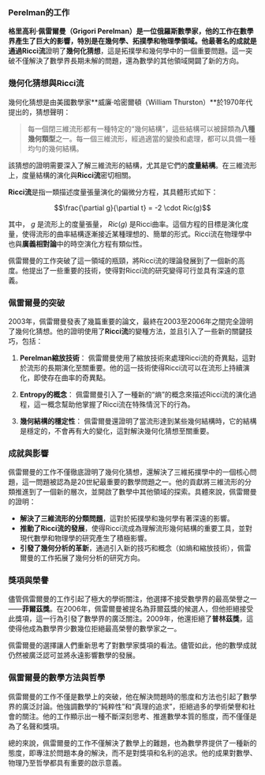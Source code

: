 ### Perelman的工作

**格里高利·佩雷爾曼（Grigori Perelman）**是一位俄羅斯數學家，他的工作在數學界產生了巨大的影響，特別是在幾何學、拓撲學和物理學領域。他最著名的成就是通過**Ricci流**證明了**幾何化猜想**，這是拓撲學和幾何學中的一個重要問題。這一突破不僅解決了數學界長期未解的問題，還為數學的其他領域開闢了新的方向。

### 幾何化猜想與Ricci流

幾何化猜想是由美國數學家**威廉·哈密爾頓（William Thurston）**於1970年代提出的，猜想聲明：

> 每一個閉三維流形都有一種特定的“幾何結構”，這些結構可以被歸類為**八種幾何類型**之一。每一個三維流形，經過適當的變換和處理，都可以具備一種均勻的幾何結構。

該猜想的證明需要深入了解三維流形的結構，尤其是它們的**度量結構**。在三維流形上，度量結構的演化與**Ricci流**密切相關。

**Ricci流**是指一類描述度量張量演化的偏微分方程，其具體形式如下：


```math
\frac{\partial g}{\partial t} = -2 \cdot Ric(g)
```


其中， $`g`$ 是流形上的度量張量， $`Ric(g)`$ 是Ricci曲率。這個方程的目標是演化度量，使得流形的曲率結構逐漸接近某種理想的、簡單的形式。Ricci流在物理學中也與**廣義相對論**中的時空演化方程有類似性。

佩雷爾曼的工作突破了這一領域的瓶頸，將Ricci流的理論發展到了一個新的高度。他提出了一些重要的技術，使得對Ricci流的研究變得可行並具有深遠的意義。

### 佩雷爾曼的突破

2003年，佩雷爾曼發表了幾篇重要的論文，最終在2003至2006年之間完全證明了幾何化猜想。他的證明使用了**Ricci流**的變種方法，並且引入了一些新的關鍵技巧，包括：

1. **Perelman縮放技術**：
   佩雷爾曼使用了縮放技術來處理Ricci流的奇異點，這對於流形的長期演化至關重要。他的這一技術使得Ricci流可以在流形上持續演化，即使存在曲率的奇異點。

2. **Entropy的概念**：
   佩雷爾曼引入了一種新的“熵”的概念來描述Ricci流的演化過程，這一概念幫助他掌握了Ricci流在特殊情況下的行為。

3. **幾何結構的穩定性**：
   佩雷爾曼還證明了當流形達到某些幾何結構時，它的結構是穩定的，不會再有大的變化，這對解決幾何化猜想至關重要。

### 成就與影響

佩雷爾曼的工作不僅徹底證明了幾何化猜想，還解決了三維拓撲學中的一個核心問題，這一問題被認為是20世紀最重要的數學問題之一。他的貢獻將三維流形的分類推進到了一個新的層次，並開啟了數學中其他領域的探索。具體來說，佩雷爾曼的證明：

- **解決了三維流形的分類問題**，這對於拓撲學和幾何學有著深遠的影響。
- **推動了Ricci流的發展**，使得Ricci流成為理解流形幾何結構的重要工具，並對現代數學和物理學的研究產生了積極影響。
- **引發了幾何分析的革新**，通過引入新的技巧和概念（如熵和縮放技術），佩雷爾曼的工作拓展了幾何分析的研究方向。

### 獎項與榮譽

儘管佩雷爾曼的工作引起了極大的學術關注，他選擇不接受數學界的最高榮譽之一——**菲爾茲獎**。在2006年，佩雷爾曼被提名為菲爾茲獎的候選人，但他拒絕接受此獎項，這一行為引發了數學界的廣泛關注。2009年，他還拒絕了**普林茲獎**，這使得他成為數學界少數幾位拒絕最高榮譽的數學家之一。

佩雷爾曼的選擇讓人們重新思考了對數學家獎項的看法。儘管如此，他的數學成就仍然被廣泛認可並將永遠影響數學的發展。

### 佩雷爾曼的數學方法與哲學

佩雷爾曼的工作不僅是數學上的突破，他在解決問題時的態度和方法也引起了數學界的廣泛討論。他強調數學的“純粹性”和“真理的追求”，拒絕過多的學術榮譽和社會的關注。他的工作顯示出一種不斷深刻思考、推進數學本質的態度，而不僅僅是為了名聲和獎項。

總的來說，佩雷爾曼的工作不僅解決了數學上的難題，也為數學界提供了一種新的態度，即專注於問題本身的解決，而不是對獎項和名利的追求。他的成果對數學、物理乃至哲學都具有重要的啟示意義。